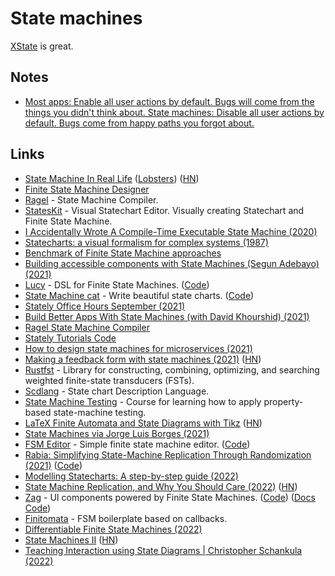 # State machines

[XState](../tools/xstate.md) is great.

## Notes

- [Most apps: Enable all user actions by default. Bugs will come from the things you didn't think about. State machines: Disable all user actions by default. Bugs come from happy paths you forgot about.](https://twitter.com/mpocock1/status/1524085641390313474)

## Links

- [State Machine In Real Life](https://www.solipsys.co.uk/new/StateMachineInRealLife.html?te02lo) ([Lobsters](https://lobste.rs/s/3exvcc/state_machine_real_life)) ([HN](https://news.ycombinator.com/item?id=23050231))
- [Finite State Machine Designer](http://madebyevan.com/fsm/)
- [Ragel](http://www.colm.net/open-source/ragel/) - State Machine Compiler.
- [StatesKit](https://stateskit.com/) - Visual Statechart Editor. Visually creating Statechart and Finite State Machine.
- [I Accidentally Wrote A Compile-Time Executable State Machine (2020)](https://philippegroarke.com/posts/2020/constexpr_fsm/)
- [Statecharts: a visual formalism for complex systems (1987)](https://www.sciencedirect.com/science/article/pii/0167642387900359)
- [Benchmark of Finite State Machine approaches](https://github.com/newpavlov/fsm-bench)
- [Building accessible components with State Machines (Segun Adebayo) (2021)](https://www.youtube.com/watch?v=4ChS2Iq5xk8)
- [Lucy](https://lucylang.org/) - DSL for Finite State Machines. ([Code](https://github.com/lucydsl/liblucy))
- [State Machine cat](https://state-machine-cat.js.org/) - Write beautiful state charts. ([Code](https://github.com/sverweij/state-machine-cat))
- [Stately Office Hours September (2021)](https://www.youtube.com/watch?v=RbF5EkkA9ss)
- [Build Better Apps With State Machines (with David Khourshid) (2021)](https://www.youtube.com/watch?v=onEGFGNHEV0)
- [Ragel State Machine Compiler](https://github.com/adrian-thurston/ragel)
- [Stately Tutorials Code](https://github.com/statelyai/stately-tutorials)
- [How to design state machines for microservices (2021)](https://developers.redhat.com/articles/2021/11/23/how-design-state-machines-microservices)
- [Making a feedback form with state machines (2021)](https://mannhowie.com/finite-state-machines) ([HN](https://news.ycombinator.com/item?id=29359174))
- [Rustfst](https://github.com/Garvys/rustfst) - Library for constructing, combining, optimizing, and searching weighted finite-state transducers (FSTs).
- [Scdlang](https://github.com/DrSensor/scdlang) - State chart Description Language.
- [State Machine Testing](https://github.com/qfpl/state-machine-testing-course) - Course for learning how to apply property-based state-machine testing.
- [LaTeX Finite Automata and State Diagrams with Tikz](https://hayesall.com/blog/latex-automata/) ([HN](https://news.ycombinator.com/item?id=29721787))
- [State Machines via Jorge Luis Borges (2021)](https://lukasschwab.me/blog/gen/borges-automata.html)
- [FSM Editor](https://fsm-editor.netlify.app/) - Simple finite state machine editor. ([Code](https://github.com/crinklesio/fsm-editor))
- [Rabia: Simplifying State-Machine Replication Through Randomization (2021)](https://dl.acm.org/doi/10.1145/3477132.3483582) ([Code](https://github.com/haochenpan/rabia))
- [Modelling Statecharts: A step-by-step guide (2022)](https://www.youtube.com/watch?v=wykDyFwr8Lk)
- [State Machine Replication, and Why You Should Care (2022)](https://signalsandthreads.com/state-machine-replication-and-why-you-should-care/) ([HN](https://news.ycombinator.com/item?id=31100023))
- [Zag](https://zagjs.com/) - UI components powered by Finite State Machines. ([Code](https://github.com/chakra-ui/zag)) ([Docs Code](https://github.com/chakra-ui/zag-docs))
- [Finitomata](https://github.com/am-kantox/finitomata) - FSM boilerplate based on callbacks.
- [Differentiable Finite State Machines (2022)](https://google-research.github.io/self-organising-systems/2022/diff-fsm/)
- [State Machines II](https://blog.yoshuawuyts.com/state-machines-2/) ([HN](https://news.ycombinator.com/item?id=32616802))
- [Teaching Interaction using State Diagrams | Christopher Schankula (2022)](https://www.youtube.com/watch?v=XatvVRemDw4)
